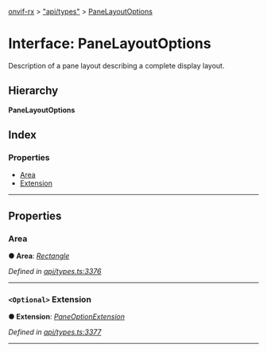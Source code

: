 [onvif-rx](../README.md) > ["api/types"](../modules/_api_types_.md) > [PaneLayoutOptions](../interfaces/_api_types_.panelayoutoptions.md)

# Interface: PaneLayoutOptions

Description of a pane layout describing a complete display layout.

## Hierarchy

**PaneLayoutOptions**

## Index

### Properties

* [Area](_api_types_.panelayoutoptions.md#area)
* [Extension](_api_types_.panelayoutoptions.md#extension)

---

## Properties

<a id="area"></a>

###  Area

**● Area**: *[Rectangle](_api_types_.rectangle.md)*

*Defined in [api/types.ts:3376](https://github.com/patrickmichalina/onvif-rx/blob/034e4d6/src/api/types.ts#L3376)*

___
<a id="extension"></a>

### `<Optional>` Extension

**● Extension**: *[PaneOptionExtension](_api_types_.paneoptionextension.md)*

*Defined in [api/types.ts:3377](https://github.com/patrickmichalina/onvif-rx/blob/034e4d6/src/api/types.ts#L3377)*

___

